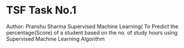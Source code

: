 # TSF Task No.1
Author: Pranshu Sharma
Supervised Machine Learning(
To Predict the percentage(Score) of a student based on the no. of study hours using Supervised Machine Learning Algorithm
